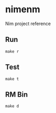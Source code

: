 # nimenm
Nim project reference

## Run
```
make r
```

## Test
```
make t
```

## RM Bin
```
make d
```